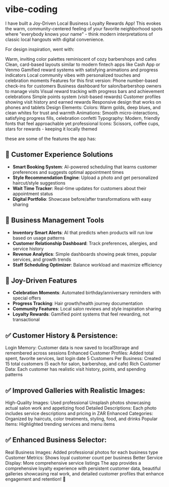 # vibe-coding

I have built a Joy-Driven Local Business Loyalty Rewards App! This evokes the warm, community-centered feeling of your favorite neighborhood spots where "everybody knows your name" - think modern interpretations of classic local hangouts with digital convenience.

For design inspiration, went with:

Warm, inviting color palettes reminiscent of cozy barbershops and cafes
Clean, card-based layouts similar to modern fintech apps like Cash App or Venmo
Gamified reward systems with satisfying animations and progress indicators
Local community vibes with personalized touches and celebration moments
Features for this first version:
Phone number-based check-ins for customers
Business dashboard for salon/barbershop owners to manage visits
Visual reward tracking with progress bars and achievement celebrations
Simple points system (visit-based rewards)
Customer profiles showing visit history and earned rewards
Responsive design that works on phones and tablets
Design Elements:
Colors: Warm golds, deep blues, and clean whites for trust and warmth
Animations: Smooth micro-interactions, satisfying progress fills, celebration confetti
Typography: Modern, friendly fonts that feel approachable yet professional
Icons: Scissors, coffee cups, stars for rewards - keeping it locally themed

these are some of the features the app has:
## 🎯 **Customer Experience Solutions**

- **Smart Booking System**: AI-powered scheduling that learns customer preferences and suggests optimal appointment times
- **Style Recommendation Engine**: Upload a photo and get personalized haircut/style suggestions
- **Wait Time Tracker**: Real-time updates for customers about their appointment status
- **Digital Portfolio**: Showcase before/after transformations with easy sharing


## 📱 **Business Management Tools**

- **Inventory Smart Alerts**: AI that predicts when products will run low based on usage patterns
- **Customer Relationship Dashboard**: Track preferences, allergies, and service history
- **Revenue Analytics**: Simple dashboards showing peak times, popular services, and growth trends
- **Staff Scheduling Optimizer**: Balance workload and maximize efficiency


## 🌟 **Joy-Driven Features**

- **Celebration Moments**: Automated birthday/anniversary reminders with special offers
- **Progress Tracking**: Hair growth/health journey documentation
- **Community Features**: Local salon reviews and style inspiration sharing
- **Loyalty Rewards**: Gamified point systems that feel rewarding, not transactional

## ✅ Customer History & Persistence:
Login Memory: Customer data is now saved to localStorage and remembered across sessions
Enhanced Customer Profiles: Added total spent, favorite services, last login date
5 Customers Per Business: Created 15 total customers (5 each for salon, barbershop, and cafe)
Rich Customer Data: Each customer has realistic visit history, points, and spending patterns

## ✅ Improved Galleries with Realistic Images:
High-Quality Images: Used professional Unsplash photos showcasing actual salon work and appetizing food
Detailed Descriptions: Each photo includes service descriptions and pricing in ZAR
Enhanced Categories: Organized by haircuts, color treatments, styling, food, and drinks
Popular Items: Highlighted trending services and menu items

## ✅ Enhanced Business Selector:
Real Business Images: Added professional photos for each business type
Customer Metrics: Shows loyal customer count per business
Better Service Display: More comprehensive service listings
The app provides a comprehensive loyalty experience with persistent customer data, beautiful galleries showcasing real work, and detailed customer profiles that enhance engagement and retention! 🚀
